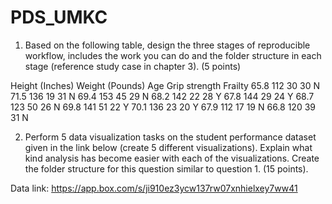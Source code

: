 # PDS_UMKC
1) Based on the following table, design the three stages of reproducible workflow, includes the work you
can do and the folder structure in each stage (reference study case in chapter 3). (5 points)

Height (Inches) Weight (Pounds) Age Grip strength Frailty
65.8            112             30    30          N
71.5            136             19    31          N
69.4            153             45    29          N
68.2            142             22    28          Y
67.8            144             29    24          Y
68.7            123             50    26          N
69.8            141             51    22          Y
70.1            136             23    20          Y
67.9            112             17    19          N
66.8            120             39    31          N



2) Perform 5 data visualization tasks on the student performance dataset given in the link below (create
5 different visualizations). Explain what kind analysis has become easier with each of the visualizations.
Create the folder structure for this question similar to question 1. (15 points).


Data link: https://app.box.com/s/ji910ez3ycw137rw07xnhielxey7ww41
